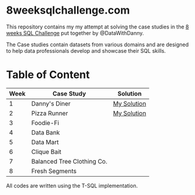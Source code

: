 # 8weeksqlchallenge.com

This repository contains my my attempt at solving the case studies in the [8 weeks SQL Challenge](8weeksqlchallenge.com) put together by @DataWithDanny. 

The Case studies contain datasets from various domains and are designed to help data professionals develop and showcase their SQL skills.

# Table of Content
Week | Case Study	|Solution
----| ----| ----
1 |	Danny's Diner |	[My Solution](/Case%20Study%20%231%20-%20Danny's%20Diner/README.md)
2 | Pizza Runner | [My Solution](/Case%20Study%20%232%20-%20Pizza%20Runner/README.md)
3 |	Foodie-Fi | 
4	| Data Bank | 
5	| Data Mart | 
6	| Clique Bait | 
7	| Balanced Tree Clothing Co. |
8	| Fresh Segments | 

All codes are written using the T-SQL implementation.

